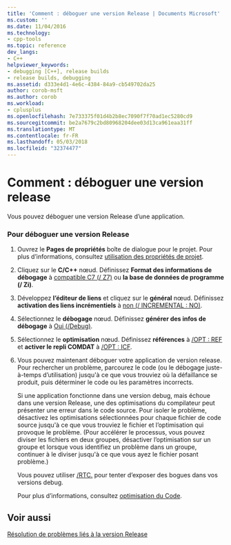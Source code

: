 ```yaml
---
title: 'Comment : déboguer une version Release | Documents Microsoft'
ms.custom: ''
ms.date: 11/04/2016
ms.technology:
- cpp-tools
ms.topic: reference
dev_langs:
- C++
helpviewer_keywords:
- debugging [C++], release builds
- release builds, debugging
ms.assetid: d333e4d1-4e6c-4384-84a9-cb549702da25
author: corob-msft
ms.author: corob
ms.workload:
- cplusplus
ms.openlocfilehash: 7e733375f01d4b2b8ec7090f7f70ad1ec5280cd9
ms.sourcegitcommit: be2a7679c2bd80968204dee03d13ca961eaa31ff
ms.translationtype: MT
ms.contentlocale: fr-FR
ms.lasthandoff: 05/03/2018
ms.locfileid: "32374477"
---
```

# <a name="how-to-debug-a-release-build"></a>Comment : déboguer une version release
Vous pouvez déboguer une version Release d’une application.  
  
### <a name="to-debug-a-release-build"></a>Pour déboguer une version Release  
  
1.  Ouvrez le **Pages de propriétés** boîte de dialogue pour le projet. Pour plus d’informations, consultez [utilisation des propriétés de projet](../../ide/working-with-project-properties.md).  
  
2.  Cliquez sur le **C/C++** nœud. Définissez **Format des informations de débogage** à [compatible C7 (/ Z7)](../../build/reference/z7-zi-zi-debug-information-format.md) ou **la base de données de programme (/ Zi)**.  
  
3.  Développez **l’éditeur de liens** et cliquez sur le **général** nœud. Définissez **activation des liens incrémentiels** à [non (/ INCREMENTAL : NO)](../../build/reference/incremental-link-incrementally.md).  
  
4.  Sélectionnez le **débogage** nœud. Définissez **générer des infos de débogage** à [Oui (/Debug)](../../build/reference/debug-generate-debug-info.md).  
  
5.  Sélectionnez le **optimisation** nœud. Définissez **références** à [/OPT : REF](../../build/reference/opt-optimizations.md) et **activer le repli COMDAT** à [/OPT : ICF](../../build/reference/opt-optimizations.md).  
  
6.  Vous pouvez maintenant déboguer votre application de version release. Pour rechercher un problème, parcourez le code (ou le débogage juste-à-temps d’utilisation) jusqu'à ce que vous trouviez où la défaillance se produit, puis déterminer le code ou les paramètres incorrects.  
  
     Si une application fonctionne dans une version debug, mais échoue dans une version Release, une des optimisations du compilateur peut présenter une erreur dans le code source. Pour isoler le problème, désactivez les optimisations sélectionnées pour chaque fichier de code source jusqu'à ce que vous trouviez le fichier et l’optimisation qui provoque le problème. (Pour accélérer le processus, vous pouvez diviser les fichiers en deux groupes, désactiver l’optimisation sur un groupe et lorsque vous identifiez un problème dans un groupe, continuer à le diviser jusqu'à ce que vous ayez le fichier posant problème.)  
  
     Vous pouvez utiliser [/RTC.](../../build/reference/rtc-run-time-error-checks.md) pour tenter d’exposer des bogues dans vos versions debug.  
  
     Pour plus d’informations, consultez [optimisation du Code](../../build/reference/optimizing-your-code.md).  
  
## <a name="see-also"></a>Voir aussi  
 [Résolution de problèmes liés à la version Release](../../build/reference/fixing-release-build-problems.md)